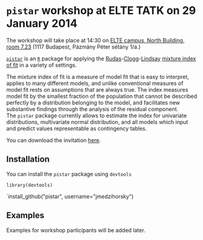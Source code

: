 # `pistar` workshop at ELTE TATK on 29 January 2014

The workshop will take place at 14:30 on
[ELTE campus, North Building, room 7.23](http://goo.gl/maps/5u2L8)
(1117 Budapest,	Pázmány Péter sétány 1/a.)

[`pistar`](https://github.com/jmedzihorsky/pistar) is an
[`R`](https://www.r-project.org) 
package for applying the
[Rudas](http://statisztika.tatk.elte.hu/tanszeki_honlap/Rudas_Tamas.htm)-[Clogg](http://www.nytimes.com/1995/05/10/obituaries/clifford-c-clogg-45-authority-on-demographics.html)-[Lindsay](http://stat.psu.edu/people/bgl)
 [mixture index of fit](http://www.jstor.org/stable/10.2307/2346187)
 in a variety of settings.


The mixture index of fit is a measure of model fit that is easy to interpret,
applies to many different models, and unlike conventional measures of model
fit rests on assumptions that are always true.
The index measures model fit by the smallest fraction of the population that
cannot be described perfectly by a distribution belonging to the model, and
facilitates new substantive findings through the analysis of the residual
component.  
The `pistar` package currently allows to estimate the index for 
univariate distributions, multivariate normal distribution, and all models
which input and predict values representable as contingency tables. 


You can download the invitation [here](pistar_invitation.pdf).	


## Installation

You can install the `pistar` package using `devtools` 

`library(devtools)`

`install_github("pistar", username="jmedzihorsky")


## Examples

Examples for workshop participants will be added later.
